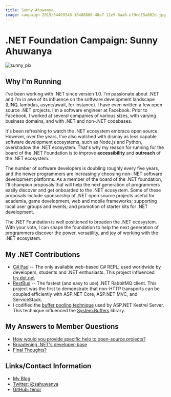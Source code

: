 ```yaml
---
title: Sunny Ahuwanya
image: campaign-2019/54499348-16486800-48e7-11e9-8aa0-ef9cd15a002d.jpg
---
```


# .NET Foundation Campaign: Sunny Ahuwanya

![sunny_pix](campaign-2019/54499348-16486800-48e7-11e9-8aa0-ef9cd15a002d.jpg)

## Why I'm Running

I've been working with .NET since version 1.0. I'm passionate about .NET and I'm in awe of its influence on the software development landscape (LINQ, lambdas, async/await, for instance). I have even written a few open source .NET projects.
I'm a software engineer at Facebook. Prior to Facebook, I worked at several companies of various sizes, with varying business domains, and with .NET and non-.NET codebases.

It's been refreshing to watch the .NET ecosystem embrace open source. However, over the years, I've also watched with dismay as less capable software development ecosystems, such as Node.js and Python, overshadow the .NET ecosystem.
That's why my reason for running for the board of the .NET Foundation is to improve **accessibility** and **outreach** of the .NET ecosystem.

The number of software developers is doubling roughly every five years, and the newer programmers are increasingly choosing non-.NET software development platforms.
As a member of the board of the .NET foundation, I'll champion proposals that will help the next generation of programmers easily discover and get onboarded to the .NET ecosystem.
Some of these proposals include sponsorship of .NET open source projects useful for academia, game development, web and mobile frameworks; supporting local user groups and events; and promotion of starter kits for .NET development.

The .NET Foundation is well positioned to broaden the .NET ecosystem. With your vote, I can shape the foundation to help the next generation of programmers discover the power, versatility, and joy of working with the .NET ecosystem.


## My .NET Contributions

* [C# Pad](https://csharppad.com) -- The only available web-based C# REPL; used worldwide by developers, students and .NET enthusiasts. This project influenced [try.dot.net](https://try.dot.net/)
* [RestBus](https://github.com/tenor/RestBus) -- The fastest (and easy to use) .NET RabbitMQ client. This project was the first to demonstrate that non-HTTP transports can be coupled efficiently with ASP.NET Core, ASP.NET MVC, and ServiceStack. 
* I codified the [buffer pooling technique](http://www.ahuwanya.net/blog/post/Buffer-Pooling-for-NET-Socket-Operations) used by ASP.NET Kestrel Server. This technique influenced the [System.Buffers](https://docs.microsoft.com/en-us/dotnet/api/system.buffers?view=netcore-2.2) library.


## My Answers to Member Questions

* [How would you provide specific help to open-source projects?](https://github.com/dotnet-foundation/election/issues/79#issuecomment-475704029)
* [Broadening .NET's developer-base](https://github.com/dotnet-foundation/election/issues/91#issuecomment-475378658)
* [Final Thoughts?](https://github.com/dotnet-foundation/election/issues/102#issuecomment-475721479)


## Links/Contact Information

* [My Blog](http://www.ahuwanya.net/blog/)
* [Twitter: @sahuwanya](https://twitter.com/sahuwanya)
* [GitHub: tenor](https://github.com/tenor)
